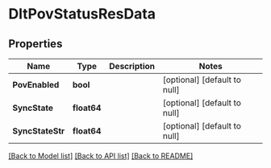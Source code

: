 # DltPovStatusResData

## Properties
Name | Type | Description | Notes
------------ | ------------- | ------------- | -------------
**PovEnabled** | **bool** |  | [optional] [default to null]
**SyncState** | **float64** |  | [optional] [default to null]
**SyncStateStr** | **float64** |  | [optional] [default to null]

[[Back to Model list]](../README.md#documentation-for-models) [[Back to API list]](../README.md#documentation-for-api-endpoints) [[Back to README]](../README.md)

